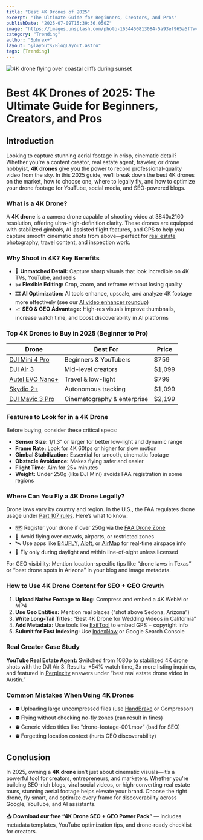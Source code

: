 ```yaml
---
title: "Best 4K Drones of 2025"
excerpt: "The Ultimate Guide for Beginners, Creators, and Pros"
publishDate: "2025-07-09T15:39:36.050Z"
image: "https://images.unsplash.com/photo-1654450813084-5a93ef965a5f?w=500&auto=format&fit=crop&q=60&ixlib=rb-4.1.0&ixid=M3wxMjA3fDB8MHxzZWFyY2h8M3x8NGslMjBkcm9uZXN8ZW58MHx8MHx8fDA%3D"
category: "Trending"
author: "Sphrex+"
layout: "@layouts/BlogLayout.astro"
tags: [Trending]
---
```


<img src="https://images.unsplash.com/photo-1654450813084-5a93ef965a5f?w=500&auto=format&fit=crop&q=60&ixlib=rb-4.1.0&ixid=M3wxMjA3fDB8MHxzZWFyY2h8M3x8NGslMjBkcm9uZXN8ZW58MHx8MHx8fDA%3D" alt="4K drone flying over coastal cliffs during sunset" />

<h1 id="best-4k-drones-2025">Best 4K Drones of 2025: The Ultimate Guide for Beginners, Creators, and Pros</h1>

<h2 id="introduction">Introduction</h2>
<p>Looking to capture stunning aerial footage in crisp, cinematic detail? Whether you're a content creator, real estate agent, traveler, or drone hobbyist, <strong>4K drones</strong> give you the power to record professional-quality video from the sky. In this 2025 guide, we’ll break down the best 4K drones on the market, how to choose one, where to legally fly, and how to optimize your drone footage for YouTube, social media, and SEO-powered blogs.</p>

<h3 id="what-is-a-4k-drone">What is a 4K Drone?</h3>
<p>A <strong>4K drone</strong> is a camera drone capable of shooting video at 3840x2160 resolution, offering ultra-high-definition clarity. These drones are equipped with stabilized gimbals, AI-assisted flight features, and GPS to help you capture smooth cinematic shots from above—perfect for <a href="https://blog.nectarhub.xyz/blog/innovation-management-software" title="Using drones for real estate photos">real estate photography</a>, travel content, and inspection work.</p>

<h3 id="benefits-of-shooting-in-4k">Why Shoot in 4K? Key Benefits</h3>
<ul>
  <li>📸 <strong>Unmatched Detail:</strong> Capture sharp visuals that look incredible on 4K TVs, YouTube, and reels</li>
  <li>✂️ <strong>Flexible Editing:</strong> Crop, zoom, and reframe without losing quality</li>
  <li>🎞️ <strong>AI Optimization:</strong> AI tools enhance, upscale, and analyze 4K footage more effectively (see our <a href="https://blog.nectarhub.xyz/blog/ultimate-guide-to-ai-image-enhancers" title="Best AI video enhancers">AI video enhancer roundup</a>)</li>
  <li>📈 <strong>SEO & GEO Advantage:</strong> High-res visuals improve thumbnails, increase watch time, and boost discoverability in AI platforms</li>
</ul>

<h3 id="top-4k-drones-2025">Top 4K Drones to Buy in 2025 (Beginner to Pro)</h3>
<table>
  <thead>
    <tr><th>Drone</th><th>Best For</th><th>Price</th></tr>
  </thead>
  <tbody>
    <tr><td><a href="https://www.dji.com/mini-4-pro" target="_blank" rel="nofollow sponsored">DJI Mini 4 Pro</a></td><td>Beginners & YouTubers</td><td>$759</td></tr>
    <tr><td><a href="https://www.dji.com/air-3" target="_blank" rel="nofollow sponsored">DJI Air 3</a></td><td>Mid-level creators</td><td>$1,099</td></tr>
    <tr><td><a href="https://auteldrones.com/collections/evo-nano-series" target="_blank" rel="nofollow sponsored">Autel EVO Nano+</a></td><td>Travel & low-light</td><td>$799</td></tr>
    <tr><td><a href="https://www.skydio.com/skydio-2-plus" target="_blank" rel="nofollow sponsored">Skydio 2+</a></td><td>Autonomous tracking</td><td>$1,099</td></tr>
    <tr><td><a href="https://www.dji.com/mavic-3-pro" target="_blank" rel="nofollow sponsored">DJI Mavic 3 Pro</a></td><td>Cinematography & enterprise</td><td>$2,199</td></tr>
  </tbody>
</table>

<h3 id="features-to-look-for">Features to Look for in a 4K Drone</h3>
<p>Before buying, consider these critical specs:
<ul>
  <li><strong>Sensor Size:</strong> 1/1.3" or larger for better low-light and dynamic range</li>
  <li><strong>Frame Rate:</strong> Look for 4K 60fps or higher for slow motion</li>
  <li><strong>Gimbal Stabilization:</strong> Essential for smooth, cinematic footage</li>
  <li><strong>Obstacle Avoidance:</strong> Makes flying safer and easier</li>
  <li><strong>Flight Time:</strong> Aim for 25+ minutes</li>
  <li><strong>Weight:</strong> Under 250g (like DJI Mini) avoids FAA registration in some regions</li>
</ul></p>

<h3 id="where-can-you-fly-4k-drones-legally">Where Can You Fly a 4K Drone Legally?</h3>
<p>Drone laws vary by country and region. In the U.S., the FAA regulates drone usage under <a href="https://www.faa.gov/uas" target="_blank" rel="nofollow">Part 107 rules</a>. Here’s what to know:
<ul>
  <li>🗺️ Register your drone if over 250g via the <a href="https://faadronezone-access.faa.gov/" target="_blank" rel="nofollow">FAA Drone Zone</a></li>
  <li>📵 Avoid flying over crowds, airports, or restricted zones</li>
  <li>🛰️ Use apps like <a href="https://www.faa.gov/uas/getting_started/b4ufly" target="_blank" rel="nofollow">B4UFLY</a>, <a href="https://www.aloft.ai/" target="_blank" rel="nofollow">Aloft</a>, or <a href="https://airmap.com/" target="_blank" rel="nofollow">AirMap</a> for real-time airspace info</li>
  <li>🌄 Fly only during daylight and within line-of-sight unless licensed</li>
</ul>
For GEO visibility: Mention location-specific tips like “drone laws in Texas” or “best drone spots in Arizona” in your blog and image metadata.</p>

<h3 id="seo-strategy-for-drone-content">How to Use 4K Drone Content for SEO + GEO Growth</h3>
<ol>
  <li><strong>Upload Native Footage to Blog:</strong> Compress and embed a 4K WebM or MP4</li>
  <li><strong>Use Geo Entities:</strong> Mention real places (“shot above Sedona, Arizona”)</li>
  <li><strong>Write Long-Tail Titles:</strong> “Best 4K Drone for Wedding Videos in California”</li>
  <li><strong>Add Metadata:</strong> Use tools like <a href="https://exiftool.org/" target="_blank" rel="nofollow">ExifTool</a> to embed GPS + copyright info</li>
  <li><strong>Submit for Fast Indexing:</strong> Use <a href="https://www.indexnow.org/" target="_blank" rel="nofollow">IndexNow</a> or Google Search Console</li>
</ol>

<h3 id="real-world-results">Real Creator Case Study</h3>
<p><strong>YouTube Real Estate Agent:</strong> Switched from 1080p to stabilized 4K drone shots with the DJI Air 3. Results: +54% watch time, 3x more listing inquiries, and featured in <a href="https://www.nectargpt.net/" target="_blank" rel="nofollow">Perplexity</a> answers under “best real estate drone video in Austin.”</p>

<h3 id="common-4k-drone-mistakes">Common Mistakes When Using 4K Drones</h3>
<ul>
  <li>⛔ Uploading large uncompressed files (use <a href="https://handbrake.fr/" target="_blank" rel="nofollow">HandBrake</a> or Compressor)</li>
  <li>⛔ Flying without checking no-fly zones (can result in fines)</li>
  <li>⛔ Generic video titles like “drone-footage-001.mov” (bad for SEO)</li>
  <li>⛔ Forgetting location context (hurts GEO discoverability)</li>
</ul>

<h2 id="conclusion">Conclusion</h2>
<p>In 2025, owning a <strong>4K drone</strong> isn’t just about cinematic visuals—it’s a powerful tool for creators, entrepreneurs, and marketers. Whether you're building SEO-rich blogs, viral social videos, or high-converting real estate tours, stunning aerial footage helps elevate your brand. Choose the right drone, fly smart, and optimize every frame for discoverability across Google, YouTube, and AI assistants.</p>

<p>📥 <strong>Download our free “4K Drone SEO + GEO Power Pack”</strong> — includes metadata templates, YouTube optimization tips, and drone-ready checklist for creators.</p>
